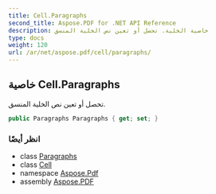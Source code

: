 ```yaml
---
title: Cell.Paragraphs
second_title: Aspose.PDF for .NET API Reference
description: خاصية الخلية. تحصل أو تعين نص الخلية المنسق
type: docs
weight: 120
url: /ar/net/aspose.pdf/cell/paragraphs/
---
```

## خاصية Cell.Paragraphs

تحصل أو تعين نص الخلية المنسق.

```csharp
public Paragraphs Paragraphs { get; set; }
```

### انظر أيضًا

* class [Paragraphs](../../paragraphs/)
* class [Cell](../)
* namespace [Aspose.Pdf](../../../aspose.pdf/)
* assembly [Aspose.PDF](../../../)